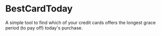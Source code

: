 # BestCardToday
A simple tool to find which of your credit cards offers the longest grace period (to pay off) today's purchase.
